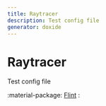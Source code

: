 ```yaml
---
title: Raytracer
description: Test config file
generator: doxide
---
```



# Raytracer

Test config file

:material-package: [Flint](Flint/index.md)
:   

